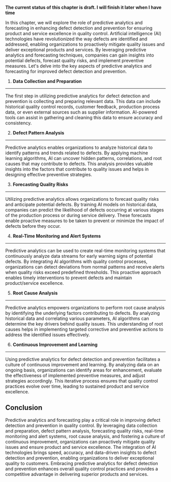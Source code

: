 **The current status of this chapter is draft. I will finish it later when I have time**

In this chapter, we will explore the role of predictive analytics and forecasting in enhancing defect detection and prevention for ensuring product and service excellence in quality control. Artificial intelligence (AI) technologies have revolutionized the way defects are identified and addressed, enabling organizations to proactively mitigate quality issues and deliver exceptional products and services. By leveraging predictive analytics and forecasting techniques, companies can gain insights into potential defects, forecast quality risks, and implement preventive measures. Let's delve into the key aspects of predictive analytics and forecasting for improved defect detection and prevention.

1. **Data Collection and Preparation**
--------------------------------------

The first step in utilizing predictive analytics for defect detection and prevention is collecting and preparing relevant data. This data can include historical quality control records, customer feedback, production process data, or even external sources such as supplier information. AI-powered tools can assist in gathering and cleaning this data to ensure accuracy and consistency.

2. **Defect Pattern Analysis**
------------------------------

Predictive analytics enables organizations to analyze historical data to identify patterns and trends related to defects. By applying machine learning algorithms, AI can uncover hidden patterns, correlations, and root causes that may contribute to defects. This analysis provides valuable insights into the factors that contribute to quality issues and helps in designing effective preventive strategies.

3. **Forecasting Quality Risks**
--------------------------------

Utilizing predictive analytics allows organizations to forecast quality risks and anticipate potential defects. By training AI models on historical data, companies can predict the likelihood of defects occurring at various stages of the production process or during service delivery. These forecasts enable proactive measures to be taken to prevent or minimize the impact of defects before they occur.

4. **Real-Time Monitoring and Alert Systems**
---------------------------------------------

Predictive analytics can be used to create real-time monitoring systems that continuously analyze data streams for early warning signs of potential defects. By integrating AI algorithms with quality control processes, organizations can detect deviations from normal patterns and receive alerts when quality risks exceed predefined thresholds. This proactive approach enables timely interventions to prevent defects and maintain product/service excellence.

5. **Root Cause Analysis**
--------------------------

Predictive analytics empowers organizations to perform root cause analysis by identifying the underlying factors contributing to defects. By analyzing historical data and correlating various parameters, AI algorithms can determine the key drivers behind quality issues. This understanding of root causes helps in implementing targeted corrective and preventive actions to address the identified issues effectively.

6. **Continuous Improvement and Learning**
------------------------------------------

Using predictive analytics for defect detection and prevention facilitates a culture of continuous improvement and learning. By analyzing data on an ongoing basis, organizations can identify areas for enhancement, evaluate the effectiveness of implemented preventive measures, and adjust strategies accordingly. This iterative process ensures that quality control practices evolve over time, leading to sustained product and service excellence.

Conclusion
----------

Predictive analytics and forecasting play a critical role in improving defect detection and prevention in quality control. By leveraging data collection and preparation, defect pattern analysis, forecasting quality risks, real-time monitoring and alert systems, root cause analysis, and fostering a culture of continuous improvement, organizations can proactively mitigate quality issues and ensure product and service excellence. The integration of AI technologies brings speed, accuracy, and data-driven insights to defect detection and prevention, enabling organizations to deliver exceptional quality to customers. Embracing predictive analytics for defect detection and prevention enhances overall quality control practices and provides a competitive advantage in delivering superior products and services.
